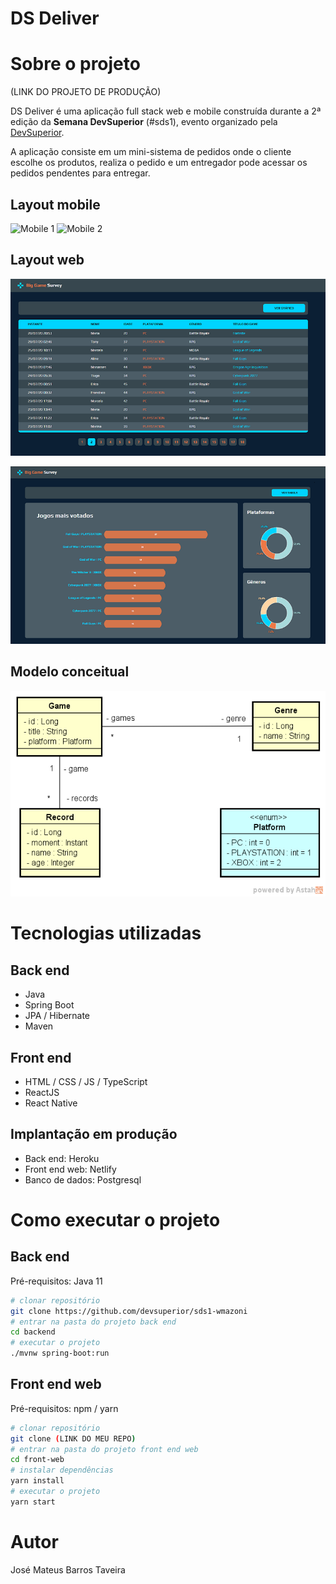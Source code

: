 # DS Deliver

# Sobre o projeto

(LINK DO PROJETO DE PRODUÇÃO)

 DS Deliver é uma aplicação full stack web e mobile construída durante a 2ª edição da **Semana DevSuperior** (#sds1), evento organizado pela [DevSuperior](https://devsuperior.com "Site da DevSuperior").

A aplicação consiste em um mini-sistema de pedidos onde o cliente escolhe os produtos, realiza o pedido e um entregador pode acessar os pedidos pendentes para entregar.

## Layout mobile
![Mobile 1](LINK-GITHUB) ![Mobile 2](LINK-GITHUB)

## Layout web
![Web 1](https://github.com/acenelio/assets/raw/main/sds1/web1.png)

![Web 2](https://github.com/acenelio/assets/raw/main/sds1/web2.png)

## Modelo conceitual
![Modelo Conceitual](https://github.com/acenelio/assets/raw/main/sds1/modelo-conceitual.png)

# Tecnologias utilizadas
## Back end
- Java
- Spring Boot
- JPA / Hibernate
- Maven
## Front end
- HTML / CSS / JS / TypeScript
- ReactJS
- React Native
## Implantação em produção
- Back end: Heroku
- Front end web: Netlify
- Banco de dados: Postgresql

# Como executar o projeto

## Back end
Pré-requisitos: Java 11

```bash
# clonar repositório
git clone https://github.com/devsuperior/sds1-wmazoni
# entrar na pasta do projeto back end
cd backend
# executar o projeto
./mvnw spring-boot:run
```

## Front end web
Pré-requisitos: npm / yarn

```bash
# clonar repositório
git clone (LINK DO MEU REPO)
# entrar na pasta do projeto front end web
cd front-web
# instalar dependências
yarn install
# executar o projeto
yarn start
```

# Autor

José Mateus Barros Taveira

